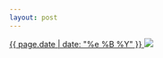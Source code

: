 ```yaml
---
layout: post
---
```


<p>
  <a href="/200">
    <time>{{ page.date | date: "%e %B %Y" }}</time>
    <img src="https://s3.amazonaws.com/life.aaronjgreenberg.com/200.jpg">
  </a>
  
</p>
